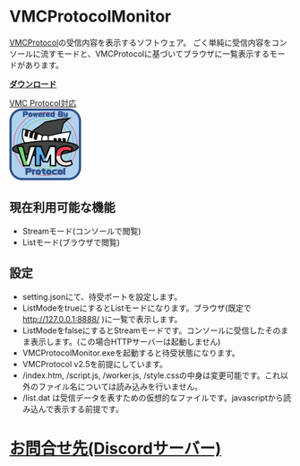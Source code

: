 # VMCProtocolMonitor
[VMCProtocol](https://sh-akira.github.io/VirtualMotionCaptureProtocol/)の受信内容を表示するソフトウェア。
ごく単純に受信内容をコンソールに流すモードと、VMCProtocolに基づいてブラウザに一覧表示するモードがあります。

**[ダウンロード](https://github.com/gpsnmeajp/VMCProtocolMonitor/releases)**

[VMC Protocol対応](https://sh-akira.github.io/VirtualMotionCaptureProtocol/)  
<img src="https://github.com/gpsnmeajp/VMCProtocolMonitor/blob/README-image/vmpc_logo_128x128.png?raw=true"></img>

## 現在利用可能な機能
- Streamモード(コンソールで閲覧)
- Listモード(ブラウザで閲覧)

## 設定
- setting.jsonにて、待受ポートを設定します。
- ListModeをtrueにするとListモードになります。ブラウザ(既定で http://127.0.0.1:8888/ )に一覧で表示します。
- ListModeをfalseにするとStreamモードです。コンソールに受信したそのまま表示します。(この場合HTTPサーバーは起動しません)
- VMCProtocolMonitor.exeを起動すると待受状態になります。
- VMCProtocol v2.5を前提にしています。
- /index.htm, /script.js, /worker.js, /style.cssの中身は変更可能です。これ以外のファイル名については読み込みを行いません。
- /list.dat は受信データを表すための仮想的なファイルです。javascriptから読み込んで表示する前提です。

# [お問合せ先(Discordサーバー)](https://discord.gg/nGapSR7)
